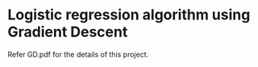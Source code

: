 # Logistic regression algorithm using Gradient Descent

Refer GD.pdf for the details of this project.
